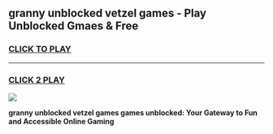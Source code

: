 
## granny unblocked vetzel games - Play Unblocked Gmaes & Free
<h3>
<a href="https://news.freeplayer.one?title=granny_unblocked_vetzel_games&ref=16F">CLICK TO PLAY</a></h3>
<hr>

<h3>
<a href="https://news.freeplayer.one?title=granny_unblocked_vetzel_games&ref=16F">CLICK 2 PLAY</a>
  
</h3>

<a href="https://news.freeplayer.one?title=granny_unblocked_vetzel_games&ref=16F/"><img src="https://clearcache.store/games.png"></a>


**granny unblocked vetzel games games unblocked: Your Gateway to Fun and Accessible Online Gaming**
